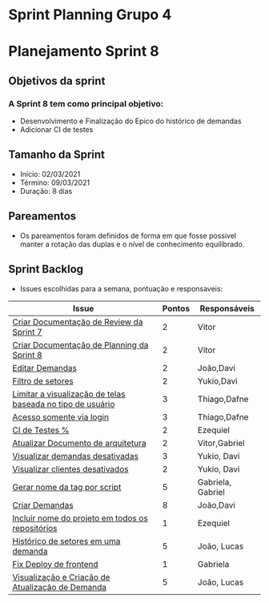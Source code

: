 # Sprint Planning Grupo 4

# Planejamento Sprint 8

## Objetivos da sprint

### A Sprint 8 tem como principal objetivo: 

- Desenvolvimento e Finalização do Epico do histórico de demandas
- Adicionar CI de testes

## Tamanho da Sprint

- Início: 02/03/2021
- Término: 09/03/2021
- Duração: 8 dias

## Pareamentos

- Os pareamentos foram definidos de forma em que fosse possivel manter a rotação das duplas e o nível de conhecimento equilibrado.

## Sprint Backlog

- Issues escolhidas para a semana, pontuação e responsaveis:

|Issue|Pontos|Responsáveis|
|--|--|--|
|[Criar Documentação de Review da Sprint 7](https://github.com/fga-eps-mds/2020-2-SiGeD/issues/172)|2|Vitor|
|[Criar Documentação de Planning da Sprint 8](https://github.com/fga-eps-mds/2020-2-SiGeD/issues/168)|2|Vitor|
|[Editar Demandas](https://github.com/fga-eps-mds/2020-2-SiGeD/issues/156)|2|João,Davi|
|[Filtro de setores](https://github.com/fga-eps-mds/2020-2-SiGeD/issues/159)|2|Yukio,Davi|
|[Limitar a visualização de telas baseada no tipo de usuário](https://github.com/fga-eps-mds/2020-2-SiGeD/issues/161)|3|Thiago,Dafne|
|[Acesso somente via login](https://github.com/fga-eps-mds/2020-2-SiGeD/issues/162)|3|Thiago,Dafne|
|[CI de Testes %](https://github.com/fga-eps-mds/2020-2-SiGeD/issues/165)|2|Ezequiel|
|[Atualizar Documento de arquitetura](https://github.com/fga-eps-mds/2020-2-SiGeD/issues/166)|2|Vitor,Gabriel|
|[Visualizar demandas desativadas](https://github.com/fga-eps-mds/2020-2-SiGeD/issues/169)|3|Yukio, Davi|
|[Visualizar clientes desativados](https://github.com/fga-eps-mds/2020-2-SiGeD/issues/170)|2|Yukio, Davi|
|[Gerar nome da tag por script](https://github.com/fga-eps-mds/2020-2-SiGeD/issues/173)|5|Gabriela, Gabriel|
|[Criar Demandas](https://github.com/fga-eps-mds/2020-2-SiGeD/issues/151)|8|João,Davi|
|[Incluir nome do projeto em todos os repositórios](https://github.com/fga-eps-mds/2020-2-SiGeD/issues/174)|1|Ezequiel|
|[Histórico de setores em uma demanda](https://github.com/fga-eps-mds/2020-2-SiGeD/issues/163)|5|João, Lucas|
|[Fix Deploy de frontend](https://github.com/fga-eps-mds/2020-2-SiGeD/issues/164)|1|Gabriela|
|[Visualização e Criação de Atualização de Demanda](https://github.com/fga-eps-mds/2020-2-SiGeD/issues/171)|5|João, Lucas|